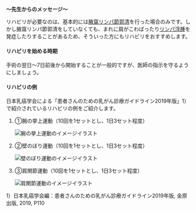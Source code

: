 
**～先生からのメッセージ～**

リハビリが必要なのは、基本的には[腋窩リンパ節郭清](https://oshiete-gan.jp/breast/diagnosis/operation/alnd.html)を行った場合のみです。しかし腋窩リンパ節郭清をしていなくても、まれに肩がこわばったり[リンパ浮腫](https://oshiete-gan.jp/breast/treatment/follow-up/lymphedema.html)を発症したりすることがあるため、そういった方にもリハビリをおすすめします。

#### リハビリを始める時期

手術の翌日～7日前後から開始することが一般的ですが、医師の指示を守るようにしましょう。

#### リハビリの例

日本乳癌学会による「患者さんのための乳がん診療ガイドライン2019年版」1）で紹介されているリハビリの例をご紹介します。

1.  ①腕の挙上運動（10回を1セットとし、1日3セット程度）
    
    ![腕の挙上運動のイメージイラスト](https://oshiete-gan.jp/breast/common/images/treatment/follow-up/img_follow-up-rehabilitation01.jpg)
    
2.  ②壁のぼり運動（10回を1セットとし、1日3セット程度）
    
    ![壁のぼり運動のイメージイラスト](https://oshiete-gan.jp/breast/common/images/treatment/follow-up/img_follow-up-rehabilitation02.jpg)
    
3.  ③肩関節運動（10回を1セットとし、1日3セット程度）
    
    ![肩関節運動のイメージイラスト](https://oshiete-gan.jp/breast/common/images/treatment/follow-up/img_follow-up-rehabilitation03.jpg)
    

1）日本乳癌学会編：患者さんのための乳がん診療ガイドライン2019年版, 金原出版, 2019, P110